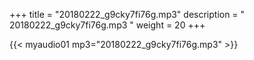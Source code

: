 +++
title = "20180222_g9cky7fi76g.mp3"
description = " 20180222_g9cky7fi76g.mp3 "
weight = 20
+++

{{< myaudio01 mp3="20180222_g9cky7fi76g.mp3" >}}

